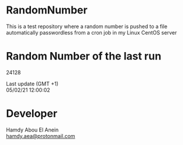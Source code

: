 # RandomNumber    
This is a test repository where a random number is pushed to a file automatically passwordless from a cron job in my Linux CentOS server    
# Random Number of the last run   
24128
      
Last update (GMT +1)    
05/02/21 12:00:02
# Developer    
Hamdy Abou El Anein   
hamdy.aea@protonmail.com
